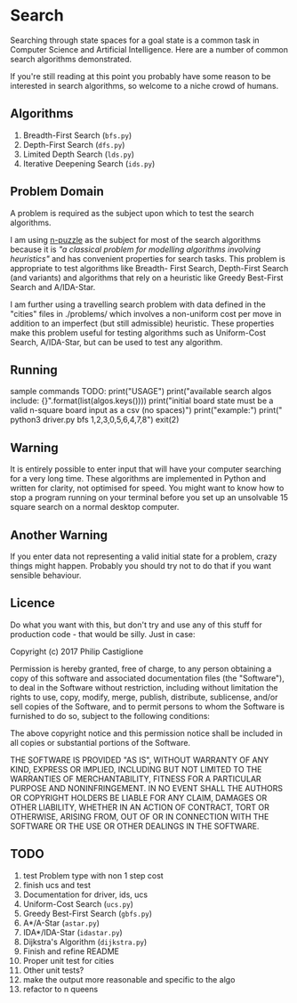 # Search
Searching through state spaces for a goal state is a common task in Computer
Science and Artificial Intelligence. Here are a number of common search
algorithms demonstrated.

If you're still reading at this point you probably have some reason to be
interested in search algorithms, so welcome to a niche crowd of humans.

## Algorithms
1. Breadth-First Search (`bfs.py`)
1. Depth-First Search (`dfs.py`)
1. Limited Depth Search (`lds.py`)
1. Iterative Deepening Search (`ids.py`)

## Problem Domain
A problem is required as the subject upon which to test the search algorithms.

I am using [n-puzzle](https://en.wikipedia.org/wiki/15_puzzle) as the subject
for most of the search algorithms because it is _"a classical problem for
modelling algorithms involving heuristics"_ and has convenient properties for
search tasks. This problem is appropriate to test algorithms like Breadth-
First Search, Depth-First Search (and variants) and algorithms that rely on a
heuristic like Greedy Best-First Search and A/IDA-Star.

I am further using a travelling search problem with data defined in the "cities"
files in ./problems/ which involves a non-uniform cost per move in addition to
an imperfect (but still admissible) heuristic. These properties make this
problem useful for testing algorithms such as Uniform-Cost Search, A/IDA-Star,
but can be used to test any algorithm.

## Running
sample commands
TODO:
        print("USAGE")
        print("available search algos include: {}".format(list(algos.keys())))
        print("initial board state must be a valid n-square board input as a csv (no spaces)")
        print("example:")
        print("    python3 driver.py bfs 1,2,3,0,5,6,4,7,8")
        exit(2)

## Warning
It is entirely possible to enter input that will have your computer searching
for a very long time. These algorithms are implemented in Python and written for
clarity, not optimised for speed. You might want to know how to stop a program
running on your terminal before you set up an unsolvable 15 square search on a
normal desktop computer.

## Another Warning
If you enter data not representing a valid initial state for a problem, crazy
things might happen. Probably you should try not to do that if you want sensible
behaviour.

## Licence
Do what you want with this, but don't try and use any of this stuff for
production code - that would be silly. Just in case:

Copyright (c) 2017 Philip Castiglione

Permission is hereby granted, free of charge, to any person obtaining a copy
of this software and associated documentation files (the "Software"), to deal
in the Software without restriction, including without limitation the rights
to use, copy, modify, merge, publish, distribute, sublicense, and/or sell
copies of the Software, and to permit persons to whom the Software is
furnished to do so, subject to the following conditions:

The above copyright notice and this permission notice shall be included in all
copies or substantial portions of the Software.

THE SOFTWARE IS PROVIDED "AS IS", WITHOUT WARRANTY OF ANY KIND, EXPRESS OR
IMPLIED, INCLUDING BUT NOT LIMITED TO THE WARRANTIES OF MERCHANTABILITY,
FITNESS FOR A PARTICULAR PURPOSE AND NONINFRINGEMENT. IN NO EVENT SHALL THE
AUTHORS OR COPYRIGHT HOLDERS BE LIABLE FOR ANY CLAIM, DAMAGES OR OTHER
LIABILITY, WHETHER IN AN ACTION OF CONTRACT, TORT OR OTHERWISE, ARISING FROM,
OUT OF OR IN CONNECTION WITH THE SOFTWARE OR THE USE OR OTHER DEALINGS IN THE
SOFTWARE.

## TODO
1. test Problem type with non 1 step cost
1. finish ucs and test
1. Documentation for driver, ids, ucs
1. Uniform-Cost Search (`ucs.py`)
1. Greedy Best-First Search (`gbfs.py`)
1. A\*/A-Star (`astar.py`)
1. IDA\*/IDA-Star (`idastar.py`)
1. Dijkstra's Algorithm (`dijkstra.py`)
1. Finish and refine README
1. Proper unit test for cities
1. Other unit tests?
1. make the output more reasonable and specific to the algo
1. refactor to n queens
